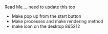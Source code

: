 Read Me.... need to update this too

- Make pop up from the start button
- Make processes and make rendering method
- make icon on the desktop
  865212
